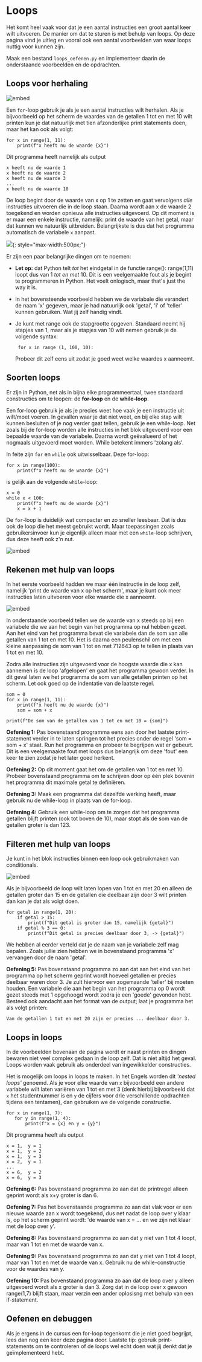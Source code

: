 # Loops

Het komt heel vaak voor dat je een aantal instructies een groot aantal keer wilt uitvoeren. De manier om dat te sturen is met behulp van loops. Op deze pagina vind je uitleg en vooral ook een aantal voorbeelden van waar loops nuttig voor kunnen zijn.

Maak een bestand `loops_oefenen.py` en implementeer daarin de onderstaande voorbeelden en de opdrachten.

## Loops voor herhaling

![embed](https://api.eu.kaltura.com/p/120/sp/12000/embedIframeJs/uiconf_id/23449960/partner_id/120?iframeembed=true&playerId=kaltura_player&entry_id=0_qw2aof7k&flashvars[streamerType]=auto&amp;flashvars[localizationCode]=en_US&amp;flashvars[leadWithHTML5]=true&amp;flashvars[sideBarContainer.plugin]=true&amp;flashvars[sideBarContainer.position]=left&amp;flashvars[sideBarContainer.clickToClose]=true&amp;flashvars[chapters.plugin]=true&amp;flashvars[chapters.layout]=vertical&amp;flashvars[chapters.thumbnailRotator]=false&amp;flashvars[streamSelector.plugin]=true&amp;flashvars[EmbedPlayer.SpinnerTarget]=videoHolder&amp;flashvars[dualScreen.plugin]=true&amp;flashvars[hotspots.plugin]=1&amp;flashvars[Kaltura.addCrossoriginToIframe]=true&amp;&wid=0_ncy7lvw8)

Een `for`-loop gebruik je als je een aantal instructies wilt herhalen. Als je bijvoorbeeld op het scherm de waardes van de getallen 1 tot en met 10 wilt printen kun je dat natuurlijk met tien afzonderlijke print statements doen, maar het kan ook als volgt:

    for x in range(1, 11):
        print(f"x heeft nu de waarde {x}")

Dit programma heeft namelijk als output

    x heeft nu de waarde 1
    x heeft nu de waarde 2
    x heeft nu de waarde 3
    ...
    x heeft nu de waarde 10

De loop begint door de waarde van x op 1 te zetten en gaat vervolgens *alle* instructies uitvoeren die in de loop staan. Daarna wordt aan x de waarde 2 toegekend en worden opnieuw alle instructies uitgevoerd. Op dit moment is er maar een enkele instructie, namelijk: print de waarde van het getal, maar dat kunnen we natuurlijk uitbreiden. Belangrijkste is dus dat het programma automatisch de variabele `x` aanpast.

![](Loopsuitleg.png){: style="max-width:500px;"}


Er zijn een paar belangrijke dingen om te noemen:

-   **Let op:** dat Python telt *tot* het eindgetal in de functie range(): range(1,11) loopt dus van 1 *tot en met* 10. Dit is een veelgemaakte fout als je begint te programmeren in Python. Het voelt onlogisch, maar that's just the way it is.

-   In het bovensteende voorbeeld hebben we de variabale die verandert de naam 'x' gegeven, maar je had natuurlijk ook 'getal', 'i' of 'teller' kunnen gebruiken. Wat jij zelf handig vindt.

-   Je kunt met range ook de stapgrootte opgeven. Standaard neemt hij stapjes van 1, maar als je stapjes van 10 wilt nemen gebruik je de volgende syntax:

         for x in range (1, 100, 10):

    Probeer dit zelf eens uit zodat je goed weet welke waardes x aanneemt.


## Soorten loops

Er zijn in Python, net als in bijna elke programmeertaal, twee standaard constructies om te loopen: de **for-loop** en de **while-loop**.

Een for-loop gebruik je als je precies weet hoe vaak je een instructie uit wilt/moet voeren. In gevallen waar je dat niet weet, en bij elke stap wilt kunnen besluiten of je nog verder gaat tellen, gebruik je een while-loop. Net zoals bij de for-loop worden alle instructies in het blok uitgevoerd voor een bepaalde waarde van de variabele. Daarna wordt geëvalueerd of het nogmaals uitgevoerd moet worden. While betekent immers 'zolang als'.

In feite zijn `for` en `while` ook uitwisselbaar. Deze for-loop:

    for x in range(100):
        print(f"x heeft nu de waarde {x}")

is gelijk aan de volgende `while`-loop:

    x = 0
    while x < 100:
        print(f"x heeft nu de waarde {x}")
        x = x + 1

De `for`-loop is duidelijk wat compacter en zo sneller leesbaar. Dat is dus ook de loop die het meest gebruikt wordt. Maar toepassingen zoals gebruikersinvoer kun je eigenlijk alleen maar met een `while`-loop schrijven, dus deze heeft ook z'n nut.

![embed](https://api.eu.kaltura.com/p/120/sp/12000/embedIframeJs/uiconf_id/23449960/partner_id/120?iframeembed=true&playerId=kaltura_player&entry_id=0_0q2teczq&flashvars[streamerType]=auto&amp;flashvars[localizationCode]=en_US&amp;flashvars[leadWithHTML5]=true&amp;flashvars[sideBarContainer.plugin]=true&amp;flashvars[sideBarContainer.position]=left&amp;flashvars[sideBarContainer.clickToClose]=true&amp;flashvars[chapters.plugin]=true&amp;flashvars[chapters.layout]=vertical&amp;flashvars[chapters.thumbnailRotator]=false&amp;flashvars[streamSelector.plugin]=true&amp;flashvars[EmbedPlayer.SpinnerTarget]=videoHolder&amp;flashvars[dualScreen.plugin]=true&amp;flashvars[hotspots.plugin]=1&amp;flashvars[Kaltura.addCrossoriginToIframe]=true&amp;&wid=0_xrjtk8zo)

## Rekenen met hulp van loops

In het eerste voorbeeld hadden we maar één instructie in de loop zelf, namelijk 'print de waarde van x op het scherm', maar je kunt ook meer instructies laten uitvoeren voor elke waarde die x aanneemt.

![embed](https://api.eu.kaltura.com/p/120/sp/12000/embedIframeJs/uiconf_id/23449960/partner_id/120?iframeembed=true&playerId=kaltura_player&entry_id=0_m6zjp2hn&flashvars[streamerType]=auto&amp;flashvars[localizationCode]=en_US&amp;flashvars[leadWithHTML5]=true&amp;flashvars[sideBarContainer.plugin]=true&amp;flashvars[sideBarContainer.position]=left&amp;flashvars[sideBarContainer.clickToClose]=true&amp;flashvars[chapters.plugin]=true&amp;flashvars[chapters.layout]=vertical&amp;flashvars[chapters.thumbnailRotator]=false&amp;flashvars[streamSelector.plugin]=true&amp;flashvars[EmbedPlayer.SpinnerTarget]=videoHolder&amp;flashvars[dualScreen.plugin]=true&amp;flashvars[hotspots.plugin]=1&amp;flashvars[Kaltura.addCrossoriginToIframe]=true&amp;&wid=0_vp2l1qrs)

In onderstaande voorbeeld tellen we de waarde van x steeds op bij een variabele die we aan het begin van het programma op nul hebben gezet. Aan het eind van het programma bevat die variabele dan de som van alle getallen van 1 tot en met 10. Het is daarna een peulenschil om met een kleine aanpassing de som van 1 tot en met 712643 op te tellen in plaats van 1 tot en met 10.

Zodra alle instructies zijn uitgevoerd voor de hoogste waarde die x kan aannemen is de loop 'afgelopen' en gaat het programma gewoon verder. In dit geval laten we het programma de som van alle getallen printen op het scherm. Let ook goed op de indentatie van de laatste regel.

    som = 0
    for x in range(1, 11):
        print(f"x heeft nu de waarde {x}")
        som = som + x

    print(f"De som van de getallen van 1 tot en met 10 = {som}")


**Oefening 1:** Pas bovenstaand programma eens aan door het laatste print-statement verder in te laten springen tot het precies onder de regel 'som = som + x' staat. Run het programma en probeer te begrijpen wat er gebeurt. Dit is een veelgemaakte fout met loops dus belangrijk om deze 'fout' een keer te zien zodat je het later goed herkent.

**Oefening 2:** Op dit moment gaat het om de getallen van 1 tot en met 10. Probeer bovenstaand programma om te schrijven door op één plek bovenin het programma dit maximale getal te definiëren.

**Oefening 3:** Maak een programma dat dezelfde werking heeft, maar gebruik nu de while-loop in plaats van de for-loop.

**Oefening 4:** Gebruik een while-loop om te zorgen dat het programma getallen blijft printen (ook tot boven de 10), maar stopt als de som van de getallen groter is dan 123.


## Filteren met hulp van loops

Je kunt in het blok instructies binnen een loop ook gebruikmaken van conditionals.

![embed](https://api.eu.kaltura.com/p/120/sp/12000/embedIframeJs/uiconf_id/23449960/partner_id/120?iframeembed=true&playerId=kaltura_player&entry_id=0_utgsg9me&flashvars[streamerType]=auto&amp;flashvars[localizationCode]=en_US&amp;flashvars[leadWithHTML5]=true&amp;flashvars[sideBarContainer.plugin]=true&amp;flashvars[sideBarContainer.position]=left&amp;flashvars[sideBarContainer.clickToClose]=true&amp;flashvars[chapters.plugin]=true&amp;flashvars[chapters.layout]=vertical&amp;flashvars[chapters.thumbnailRotator]=false&amp;flashvars[streamSelector.plugin]=true&amp;flashvars[EmbedPlayer.SpinnerTarget]=videoHolder&amp;flashvars[dualScreen.plugin]=true&amp;flashvars[hotspots.plugin]=1&amp;flashvars[Kaltura.addCrossoriginToIframe]=true&amp;&wid=0_3ezya087)

Als je bijvoorbeeld de loop wilt laten lopen van 1 tot en met 20 en alleen de getallen groter dan 15 en de getallen die deelbaar zijn door 3 wilt printen dan kan je dat als volgt doen.

    for getal in range(1, 20):
        if getal > 15:
            print(f"Dit getal is groter dan 15, namelijk {getal}")
        if getal % 3 == 0:
            print(f"Dit getal is precies deelbaar door 3, -> {getal}")

We hebben al eerder verteld dat je de naam van je variabele zelf mag bepalen. Zoals jullie zien hebben we in bovenstaand programma 'x' vervangen door de naam 'getal'.

**Oefening 5:** Pas bovenstaand programma zo aan dat aan het eind van het programma op het scherm geprint wordt hoeveel getallen er precies deelbaar waren door 3. Je zult hiervoor een zogemaande 'teller' bij moeten houden. Een variabele die aan het begin van het programma op 0 wordt gezet steeds met 1 opgehoogd wordt zodra je een 'goede' gevonden hebt. Besteed ook aandacht aan het format van de output; laat je programma het als volgt printen:

    Van de getallen 1 tot en met 20 zijn er precies ... deelbaar door 3.


## Loops in loops

In de voorbeelden bovenaan de pagina wordt er naast printen en dingen bewaren niet veel complex gedaan in de loop zelf. Dat is niet altijd het geval. Loops worden vaak gebruik als onderdeel van ingewikkelder constructies.

Het is mogelijk om loops in loops te maken. In het Engels worden dit *'nested loops'* genoemd. Als je voor elke waarde van `x` bijvoorbeeld een andere variabele wilt laten variëren van 1 tot en met 3 (denk hierbij bijvoorbeeld dat `x` het studentnummer is en `y` de cijfers voor drie verschillende opdrachten tijdens een tentamen), dan gebruiken we de volgende constructie.

    for x in range(1, 7):
       for y in range(1, 4):
           print(f"x = {x} en y = {y}")

Dit programma heeft als output

    x = 1,  y = 1
    x = 1,  y = 2
    x = 1,  y = 3
    x = 2,  y = 1
    ...
    x = 6,  y = 2
    x = 6,  y = 3

**Oefening 6:** Pas bovenstaand programma zo aan dat de printregel alleen geprint wordt als x+y groter is dan 6.

**Oefening 7:** Pas het bovenstaande programma zo aan dat vlak voor er een nieuwe waarde aan x wordt toegekend, dus net nadat de loop over y klaar is, op het scherm geprint wordt: 'de waarde van x = ... en we zijn net klaar met de loop over y'.  

**Oefening 8:** Pas bovenstaand programma zo aan dat y niet van 1 tot 4 loopt, maar van 1 tot en met de waarde van x.

**Oefening 9:** Pas bovenstaand programma zo aan dat y niet van 1 tot 4 loopt, maar van 1 tot en met de waarde van x. Gebruik nu de while-constructie voor de waardes van y.

**Oefening 10:** Pas bovenstaand programma zo aan dat de loop over y alleen uitgevoerd wordt als x groter is dan 3. Zorg dat in de loop over x gewoon range(1,7) blijft staan, maar verzin een ander oplosisng met behulp van een if-statement.

## Oefenen en debuggen

Als je ergens in de cursus een for-loop tegenkomt die je niet goed begrijpt, lees dan nog een keer deze pagina door. Laatste tip: gebruik print-statements om te controleren of de loops wel echt doen wat jij denkt dat je geïmplementeerd hebt.
